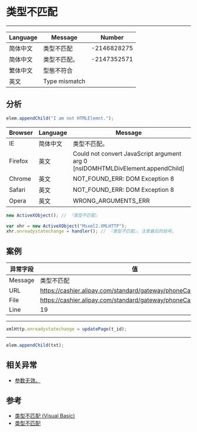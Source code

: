 
# 类型不匹配

----

| Language | Message       | Number      |
|----------|---------------|-------------|
| 简体中文 | 类型不匹配    | -2146828275 |
| 简体中文 | 类型不匹配。  | -2147352571 |
| 繁体中文 | 型態不符合    |             |
| 英文     | Type mismatch |             |

## 分析

```javascript
elem.appendChild("I am not HTMLElemnt.");
```

| Browser | Language | Message                                                                        | Number      |
|---------|----------|--------------------------------------------------------------------------------|-------------|
| IE      | 简体中文 | 类型不匹配。                                                                   | -2147352571 |
| Firefox | 英文     | Could not convert JavaScript argument arg 0 [nsIDOMHTMLDivElement.appendChild] |             |
| Chrome  | 英文     | NOT_FOUND_ERR: DOM Exception 8                                                 |             |
| Safari  | 英文     | NOT_FOUND_ERR: DOM Exception 8                                                 |             |
| Opera   | 英文     | WRONG_ARGUMENTS_ERR                                                            |             |

```javascript
new ActiveXObject(); // 『类型不匹配』

var xhr = new ActiveXObject("Msxml2.XMLHTTP");
xhr.onreadystatechange = handler(); // 『类型不匹配』，注意最后的括号。
```

## 案例

| 异常字段 | 值                                                               |
|----------|------------------------------------------------------------------|
| Message  | 类型不匹配                                                       |
| URL      | https://cashier.alipay.com/standard/gateway/phoneCardDeposit.htm |
| File     | https://cashier.alipay.com/standard/gateway/phoneCardDeposit.htm |
| Line     | 19                                                               |


----

```javascript
xmlHttp.onreadystatechange = updatePage(t_id);
```


----

```javascript
elem.appendChild(txt);
```

## 相关异常

* [参数无效。](./invalid-argument.md)

## 参考

* [类型不匹配 (Visual Basic)](http://msdn.microsoft.com/zh-cn/library/3etdkytt%28v=vs.80%29.aspx)
* [类型不匹配](http://www.hudong.com/wiki/%E7%B1%BB%E5%9E%8B%E4%B8%8D%E5%8C%B9%E9%85%8D)
